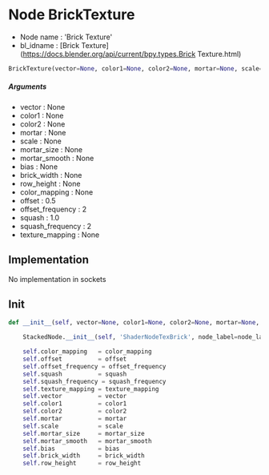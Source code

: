 # Node BrickTexture

- Node name : 'Brick Texture'
- bl_idname : [Brick Texture](https://docs.blender.org/api/current/bpy.types.Brick Texture.html)


``` python
BrickTexture(vector=None, color1=None, color2=None, mortar=None, scale=None, mortar_size=None, mortar_smooth=None, bias=None, brick_width=None, row_height=None, color_mapping=None, offset=0.5, offset_frequency=2, squash=1.0, squash_frequency=2, texture_mapping=None, node_label=None, node_color=None)
```
##### Arguments

- vector : None
- color1 : None
- color2 : None
- mortar : None
- scale : None
- mortar_size : None
- mortar_smooth : None
- bias : None
- brick_width : None
- row_height : None
- color_mapping : None
- offset : 0.5
- offset_frequency : 2
- squash : 1.0
- squash_frequency : 2
- texture_mapping : None

## Implementation

No implementation in sockets

## Init

``` python
def __init__(self, vector=None, color1=None, color2=None, mortar=None, scale=None, mortar_size=None, mortar_smooth=None, bias=None, brick_width=None, row_height=None, color_mapping=None, offset=0.5, offset_frequency=2, squash=1.0, squash_frequency=2, texture_mapping=None, node_label=None, node_color=None):

    StackedNode.__init__(self, 'ShaderNodeTexBrick', node_label=node_label, node_color=node_color)

    self.color_mapping   = color_mapping
    self.offset          = offset
    self.offset_frequency = offset_frequency
    self.squash          = squash
    self.squash_frequency = squash_frequency
    self.texture_mapping = texture_mapping
    self.vector          = vector
    self.color1          = color1
    self.color2          = color2
    self.mortar          = mortar
    self.scale           = scale
    self.mortar_size     = mortar_size
    self.mortar_smooth   = mortar_smooth
    self.bias            = bias
    self.brick_width     = brick_width
    self.row_height      = row_height
```

